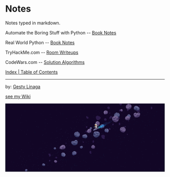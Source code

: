 # Notes

Notes typed in markdown.

Automate the Boring Stuff with Python -- [Book Notes](docs/atbswp.md)

Real World Python -- [Book Notes](docs/rwp.md)

TryHackMe.com -- [Room Writeups](docs/thm.md)

CodeWars.com -- [Solution Algorithms](docs/codeWars.md)

[Index | Table of Contents](docs/index.md)

---

by: [Gesty Linaga](https://github.com/gestylinaga/)

[see my Wiki](https://github.com/gestylinaga/gestywiki)

![pixel surf](imgs/splash.png)
